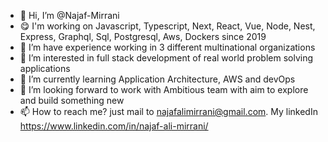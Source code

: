 - 👋 Hi, I’m @Najaf-Mirrani
- :yum: I'm working on Javascript, Typescript, Next, React, Vue, Node, Nest, Express, Graphql, Sql, Postgresql, Aws, Dockers since 2019
- :monocle_face: I’m have experience working in 3 different multinational organizations
- 👀 I’m interested in full stack development of real world problem solving applications
- 🌱 I’m currently learning Application Architecture, AWS and devOps
- 💞️ I’m looking forward to work with Ambitious team with aim to explore and build something new
- 📫 How to reach me? just mail to najafalimirrani@gmail.com. My linkedIn https://www.linkedin.com/in/najaf-ali-mirrani/

<!---
Najaf-Mirrani/Najaf-Mirrani is a ✨ special ✨ repository because its `README.md` (this file) appears on your GitHub profile.
You can click the Preview link to take a look at your changes.
--->
